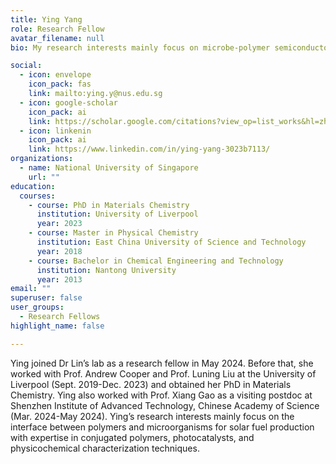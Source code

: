 ```yaml
---
title: Ying Yang
role: Research Fellow
avatar_filename: null
bio: My research interests mainly focus on microbe-polymer semiconductor biohybrids

social:
  - icon: envelope
    icon_pack: fas
    link: mailto:ying.y@nus.edu.sg
  - icon: google-scholar
    icon_pack: ai
    link: https://scholar.google.com/citations?view_op=list_works&hl=zh-CN&user=7szXGUwAAAAJ
  - icon: linkenin
    icon_pack: ai
    link: https://www.linkedin.com/in/ying-yang-3023b7113/
organizations:
  - name: National University of Singapore
    url: ""
education:
  courses:
    - course: PhD in Materials Chemistry
      institution: University of Liverpool
      year: 2023
    - course: Master in Physical Chemistry
      institution: East China University of Science and Technology
      year: 2018
    - course: Bachelor in Chemical Engineering and Technology
      institution: Nantong University
      year: 2013
email: ""      
superuser: false
user_groups:
  - Research Fellows
highlight_name: false

---
```

Ying joined Dr Lin’s lab as a research fellow in May 2024. Before that, she worked with Prof. Andrew Cooper and Prof. Luning Liu at the University of Liverpool (Sept. 2019-Dec. 2023) and obtained her PhD in Materials Chemistry. Ying also worked with Prof. Xiang Gao as a visiting postdoc at Shenzhen Institute of Advanced Technology, Chinese Academy of Science (Mar. 2024-May 2024). Ying’s research interests mainly focus on the interface between polymers and microorganisms for solar fuel production with expertise in conjugated polymers, photocatalysts, and physicochemical characterization techniques. 
